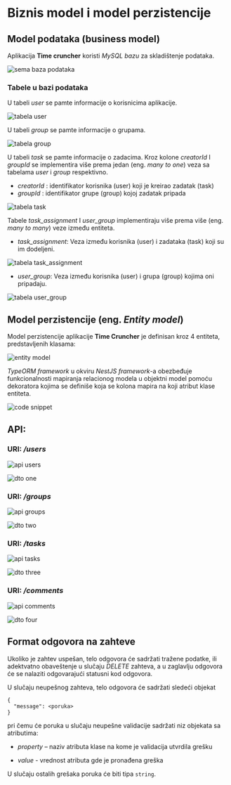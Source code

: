 # Biznis model i model perzistencije

## Model podataka (business model)

Aplikacija **Time cruncher** koristi _MySQL bazu_ za skladištenje podataka.

![sema baza podataka](https://github.com/pripovedac/TimeCruncher/blob/master/Documents/Images/1.%20database.png)

### Tabele u bazi podataka

U tabeli _user_ se pamte informacije o korisnicima aplikacije.

![tabela user](https://github.com/pripovedac/TimeCruncher/blob/master/Documents/Images/2.%20table_user.png)

U tabeli _group_ se pamte informacije o grupama.

![tabela group](https://github.com/pripovedac/TimeCruncher/blob/master/Documents/Images/3.%20table_group.png)

U tabeli _task_ se pamte informacije o zadacima. Kroz
kolone _creatorId_ I _groupId_ se implementira više prema jedan (eng. _many to one_) veza sa tabelama _user_ i _group_ respektivno.

* _creatorId_ : identifikator korisnika (user) koji je kreirao zadatak (task)
* _groupId_ : identifikator grupe (group) kojoj zadatak pripada

![tabela task](https://github.com/pripovedac/TimeCruncher/blob/master/Documents/Images/4.%20table_task.png)

Tabele _task_assignment_ I _user_group_ implementiraju više prema više (eng. _many to many_) veze između entiteta.

* _task_assignment_: Veza između korisnika (user) i zadataka (task) koji su im dodeljeni.

![tabela task_assignment](https://github.com/pripovedac/TimeCruncher/blob/master/Documents/Images/5.%20table_task_assignment.png)

* _user_group_: Veza između korisnika (user) i grupa (group) kojima oni pripadaju.

![tabela user_group](https://github.com/pripovedac/TimeCruncher/blob/master/Documents/Images/6.%20table_user_group.png)

## Model perzistencije (eng. _Entity model_)

Model perzistencije aplikacije **Time Cruncher** je definisan kroz 4 entiteta, predstavljenih klasama:

![entity model](https://github.com/pripovedac/TimeCruncher/blob/master/Documents/Images/7.%20entity_model.png)

_TypeORM framework_ u okviru _NestJS framework_-a obezbeđuje funkcionalnosti mapiranja relacionog 
modela u objektni model pomoću dekoratora kojima se definiše koja se kolona mapira na koji atribut klase entiteta.

![code snippet](https://github.com/pripovedac/TimeCruncher/blob/master/Documents/Images/8.%20code_snippet.png)

## API:

### URI: _/users_

![api users](https://github.com/pripovedac/TimeCruncher/blob/master/Documents/Images/9.%20api_users.png)

![dto one](https://github.com/pripovedac/TimeCruncher/blob/master/Documents/Images/10.%20dto_one.png)

### URI: _/groups_

![api groups](https://github.com/pripovedac/TimeCruncher/blob/master/Documents/Images/11.%20api_groups.png)

![dto two](https://github.com/pripovedac/TimeCruncher/blob/master/Documents/Images/12.%20dto_two.png)

### URI: _/tasks_

![api tasks](https://github.com/pripovedac/TimeCruncher/blob/master/Documents/Images/13.%20api_tasks.png)

![dto three](https://github.com/pripovedac/TimeCruncher/blob/master/Documents/Images/14.%20dto_three.png)

### URI: _/comments_

![api comments](https://github.com/pripovedac/TimeCruncher/blob/master/Documents/Images/15.%20api_comments.png)

![dto four](https://github.com/pripovedac/TimeCruncher/blob/master/Documents/Images/16.%20dto_four.png)

## Format odgovora na zahteve

Ukoliko je zahtev uspešan, telo odgovora će sadržati tražene podatke,
ili adektvatno obaveštenje u slučaju _DELETE_ zahteva, a u zaglavlju odgovora će se nalaziti
odgovarajući statusni kod odgovora. 

U slučaju neupešnog zahteva, telo odgovora će sadržati sledeći objekat

```
{
  "message": <poruka>
}
```

pri čemu će poruka u slučaju neupešne validacije sadržati niz objekata sa atributima:

* _property_ – naziv atributa klase na kome je validacija utvrdila grešku

* _value_ - vrednost atributa gde je pronađena greška

U slučaju ostalih grešaka poruka će biti tipa `string`.
